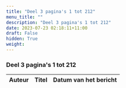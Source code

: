 ```yaml
---
title: "Deel 3 pagina's 1 tot 212"
menu_title: ""
description: "Deel 3 pagina's 1 tot 212"
date: 2023-07-23 02:18:11+11:00
draft: False
hidden: True
weight:
---
```

### Deel 3 pagina's 1 tot 212

**Auteur** | **Titel** | **Datum van het bericht**
---|---|---
